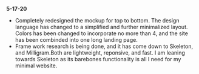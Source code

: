 **5-17-20**

- Completely redesigned the mockup for top to bottom. The design language has changed to a simplified and further minimalized layout. Colors has been changed to incorporate no more than 4, and the site has been combinded into one long landing page.
- Frame work research is being done, and it has come down to Skeleton, and Milligram.Both are lightweight, reponsive, and fast. I am leaning towards Skeleton as its barebones functionality is all I need for my minimal website.
